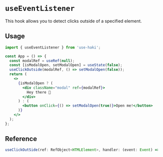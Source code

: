 # `useEventListener`

This hook allows you to detect clicks outside of a specified element.

## Usage

```jsx
import { useEventListener } from 'use-haki';

const App = () => {
  const modalRef = useRef(null);
  const [isModalOpen, setModalOpen] = useState(false);
  useClickOutside(modalRef, () => setModalOpen(false));
  return (
    <>
      {isModalOpen ? (
        <div className="modal" ref={modalRef}>
          Hey there 👋
        </div>
      ) : (
        <button onClick={() => setModalOpen(true)}>Open me!</button>
      )}
    </>
  );
};
```

## Reference

```ts
useClickOutSide(ref: RefObject<HTMLElement>, handler: (event: Event) => void);
```
